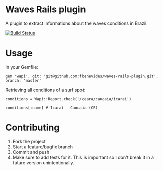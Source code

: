 # Waves Rails plugin
A plugin to extract informations about the waves conditions in Brazil.

[![Build Status](https://travis-ci.org/fbenevides/waves-rails-plugin.svg?branch=master)](https://travis-ci.org/fbenevides/waves-rails-plugin)

# Usage
In your Gemfile:
```
gem 'wapi', git: 'git@github.com:fbenevides/waves-rails-plugin.git', branch: 'master'
```

Retrieving all conditions of a surf spot:
```
conditions = Wapi::Report.check('/ceara/caucaia/icarai')

conditions[:name] # Icaraí - Caucaia (CE)
```

# Contributing

1. Fork the project
2. Start a feature/bugfix branch
3. Commit and push
4. Make sure to add tests for it. This is important so I don't break it in a future version unintentionally.
